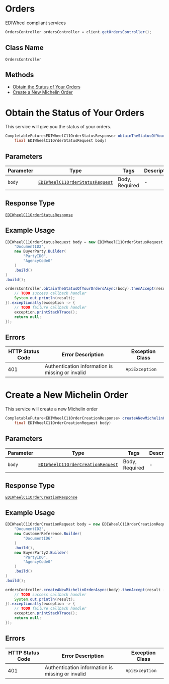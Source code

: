 # Orders

EDIWheel compliant services

```java
OrdersController ordersController = client.getOrdersController();
```

## Class Name

`OrdersController`

## Methods

* [Obtain the Status of Your Orders](../../doc/controllers/orders.md#obtain-the-status-of-your-orders)
* [Create a New Michelin Order](../../doc/controllers/orders.md#create-a-new-michelin-order)


# Obtain the Status of Your Orders

This service will give you the status of your orders.

```java
CompletableFuture<EDIWheelC11OrderStatusResponse> obtainTheStatusOfYourOrdersAsync(
    final EDIWheelC11OrderStatusRequest body)
```

## Parameters

| Parameter | Type | Tags | Description |
|  --- | --- | --- | --- |
| `body` | [`EDIWheelC11OrderStatusRequest`](../../doc/models/edi-wheel-c11-order-status-request.md) | Body, Required | - |

## Response Type

[`EDIWheelC11OrderStatusResponse`](../../doc/models/edi-wheel-c11-order-status-response.md)

## Example Usage

```java
EDIWheelC11OrderStatusRequest body = new EDIWheelC11OrderStatusRequest.Builder(
    "DocumentID2",
    new BuyerParty.Builder(
        "PartyID0",
        "AgencyCode0"
    )
    .build()
)
.build();

ordersController.obtainTheStatusOfYourOrdersAsync(body).thenAccept(result -> {
    // TODO success callback handler
    System.out.println(result);
}).exceptionally(exception -> {
    // TODO failure callback handler
    exception.printStackTrace();
    return null;
});
```

## Errors

| HTTP Status Code | Error Description | Exception Class |
|  --- | --- | --- |
| 401 | Authentication information is missing or invalid | `ApiException` |


# Create a New Michelin Order

This service will create a new Michelin order

```java
CompletableFuture<EDIWheelC11OrderCreationResponse> createANewMichelinOrderAsync(
    final EDIWheelC11OrderCreationRequest body)
```

## Parameters

| Parameter | Type | Tags | Description |
|  --- | --- | --- | --- |
| `body` | [`EDIWheelC11OrderCreationRequest`](../../doc/models/edi-wheel-c11-order-creation-request.md) | Body, Required | - |

## Response Type

[`EDIWheelC11OrderCreationResponse`](../../doc/models/edi-wheel-c11-order-creation-response.md)

## Example Usage

```java
EDIWheelC11OrderCreationRequest body = new EDIWheelC11OrderCreationRequest.Builder(
    "DocumentID2",
    new CustomerReference.Builder(
        "DocumentID6"
    )
    .build(),
    new BuyerParty2.Builder(
        "PartyID0",
        "AgencyCode0"
    )
    .build()
)
.build();

ordersController.createANewMichelinOrderAsync(body).thenAccept(result -> {
    // TODO success callback handler
    System.out.println(result);
}).exceptionally(exception -> {
    // TODO failure callback handler
    exception.printStackTrace();
    return null;
});
```

## Errors

| HTTP Status Code | Error Description | Exception Class |
|  --- | --- | --- |
| 401 | Authentication information is missing or invalid | `ApiException` |

